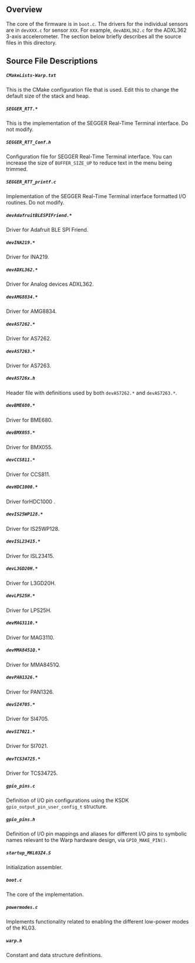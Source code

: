 ## Overview
The core of the firmware is in `boot.c`. The drivers for the individual sensors are in `devXXX.c` for sensor `XXX`. For example,
`devADXL362.c` for the ADXL362 3-axis accelerometer. The section below briefly describes all the source files in this directory. 


## Source File Descriptions

##### `CMakeLists-Warp.txt`
This is the CMake configuration file that is used. Edit this to change the default size of the stack and heap.

##### `SEGGER_RTT.*`
This is the implementation of the SEGGER Real-Time Terminal interface. Do not modify.

##### `SEGGER_RTT_Conf.h`
Configuration file for SEGGER Real-Time Terminal interface. You can increase the size of `BUFFER_SIZE_UP` to reduce text in the menu being trimmed.

##### `SEGGER_RTT_printf.c`
Implementation of the SEGGER Real-Time Terminal interface formatted I/O routines. Do not modify.

##### `devAdafruitBLESPIFriend.*`
Driver for Adafruit BLE SPI Friend.

##### `devINA219.*`
Driver for INA219.

##### `devADXL362.*`
Driver for Analog devices ADXL362.

##### `devAMG8834.*`
Driver for AMG8834.

##### `devAS7262.*`
Driver for AS7262.

##### `devAS7263.*`
Driver for AS7263.

##### `devAS726x.h`
Header file with definitions used by both `devAS7262.*` and `devAS7263.*`.

##### `devBME680.*`
Driver for BME680.

##### `devBMX055.*`
Driver for BMX055.

##### `devCCS811.*`
Driver for CCS811.

##### `devHDC1000.*`
Driver forHDC1000 .

##### `devIS25WP128.*`
Driver for IS25WP128.

##### `devISL23415.*`
Driver for ISL23415.

##### `devL3GD20H.*`
Driver for L3GD20H.

##### `devLPS25H.*`
Driver for LPS25H.

##### `devMAG3110.*`
Driver for MAG3110.

##### `devMMA8451Q.*`
Driver for MMA8451Q.

##### `devPAN1326.*`
Driver for PAN1326.

##### `devSI4705.*`
Driver for SI4705.

##### `devSI7021.*`
Driver for SI7021.

##### `devTCS34725.*`
Driver for TCS34725.

##### `gpio_pins.c`
Definition of I/O pin configurations using the KSDK `gpio_output_pin_user_config_t` structure.

##### `gpio_pins.h`
Definition of I/O pin mappings and aliases for different I/O pins to symbolic names relevant to the Warp hardware design, via `GPIO_MAKE_PIN()`.

##### `startup_MKL03Z4.S`
Initialization assembler.

##### `boot.c`
The core of the implementation.

##### `powermodes.c`
Implements functionality related to enabling the different low-power modes of the KL03.

##### `warp.h`
Constant and data structure definitions.
